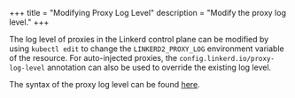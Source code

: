 +++
title = "Modifying Proxy Log Level"
description = "Modify the proxy log level."
+++

The log level of proxies in the Linkerd control plane can be modified by using
`kubectl edit` to change the `LINKERD2_PROXY_LOG` environment variable of the
resource. For auto-injected proxies, the `config.linkerd.io/proxy-log-level`
annotation can also be used to override the existing log level.

The syntax of the proxy log level can be found
[here](/2/reference/proxy-log-level/).
